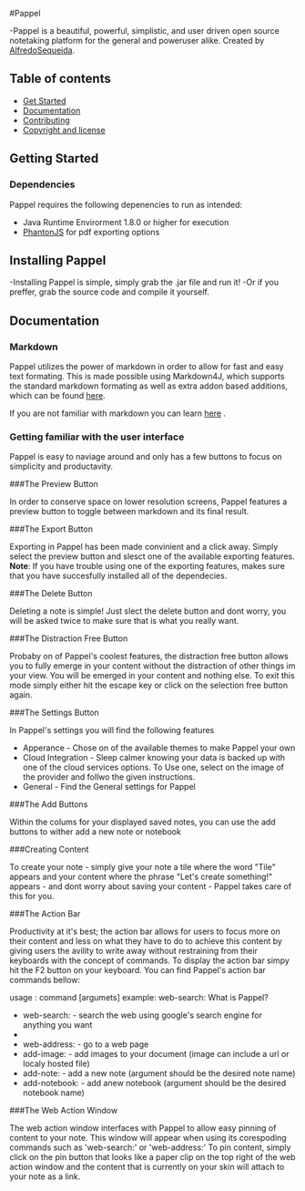 #Pappel


-Pappel is a beautiful, powerful, simplistic, and user driven open source notetaking platform for the general and poweruser alike. Created by
[AlfredoSequeida](http://alfredosequeida.wix.com/alfredosequeida).

## Table of contents

- [Get Started](#get-started)
- [Documentation](#documentation)
- [Contributing](#contributing)
- [Copyright and license](#copyright-and-license)

## Getting Started

### Dependencies 
Pappel requires the following depenencies to run as intended: 

- Java Runtime Envirorment 1.8.0 or higher for execution
- [PhantonJS](https://github.com/ariya/phantomjs) for pdf exporting options

## Installing Pappel
-Installing Pappel is simple, simply grab the .jar file and run it!
-Or if you preffer, grab the source code and compile it yourself. 

## Documentation

### Markdown
Pappel utilizes the power of markdown in order to allow for fast and easy text formating. This is made possible using Markdown4J, which supports the standard markdown formating as well as extra addon based additions, which can be found [here](https://code.google.com/archive/p/markdown4j/).

If you are not familiar with markdown you can learn [here](http://daringfireball.net/projects/markdown/syntax)
.


### Getting familiar with the user interface 

Pappel is easy to naviage around and only has a few buttons to focus on 
simplicity and productavity. 

###The Preview Button

In order to conserve space on lower resolution screens, Pappel features a preview button to toggle between markdown and its final result. 

###The Export Button 

Exporting in Pappel has been made convinient and a click away. Simply select the preview button and slesct one of the available exporting features. **Note**: If you have trouble using one of the exporting features, makes sure that you have succesfully installed all of the dependecies.

###The Delete Button

Deleting a note is simple! Just slect the delete button and dont worry, you will be asked twice to make sure that is what you really want. 

###The Distraction Free Button

Probaby on of Pappel's coolest features, the distraction free button allows you to fully emerge in your content without the distraction of other things im your view. You will be emerged in your content and nothing else. To exit this mode simply either hit the escape key or click on the selection free button again.

###The Settings Button

In Pappel's settings you will find the following features

- Apperance - Chose on of the available themes to make Pappel your own
- Cloud Integration - Sleep calmer knowing your data is backed up with one of the cloud services options. To Use one, select on the image of the provider and follwo the given instructions.
- General - Find the General settings for Pappel

###The Add Buttons

Within the colums for your displayed saved notes, you can use the add buttons to wither add a new note or notebook

###Creating Content

To create your note - simply give your note a tile where the word "Tile" appears and your content where the phrase "Let's create something!" appears - and dont worry about saving your content - Pappel takes care of this for you.

###The Action Bar

Productivity at it's best; the action bar allows for users to focus more on their content and less on what they have to do to achieve this content by giving users the avility to write away without
restraining from their keyboards with the concept of commands. To display the action bar simpy hit the F2 button on your keyboard. You can find Pappel's action bar commands bellow:

usage : command [argumets]
example: web-search: What is Pappel? 

- web-search: - search the web using google's search engine for anything you want
-
- web-address: - go to a web page 
- add-image: - add images to your document (image can include a url or localy hosted file)
- add-note: - add a new note (argument should be the desired note name) 
- add-notebook: - add  anew notebook (argument should be the desired notebook name) 

###The Web Action Window 

The web action window interfaces with Pappel to allow easy pinning of content to your note. This window will appear when using its corespoding commands such as 'web-search:' or 'web-address:' To pin content, simply click on the pin button that looks like a paper clip on the top right of the web action window and the content that is currently on your skin will attach to your note as a link.
